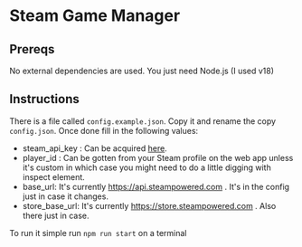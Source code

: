 # Steam Game Manager

## Prereqs
No external dependencies are used. You just need Node.js (I used v18)

## Instructions
There is a file called `config.example.json`. Copy it and rename the copy `config.json`. Once done fill in the following values:
- steam_api_key : Can be acquired [here](https://steamcommunity.com/dev).
- player_id : Can be gotten from your Steam profile on the web app unless it's custom in which case you might need to do a little digging with inspect element.
- base_url: It's currently https://api.steampowered.com . It's in the config just in case it changes.
- store_base_url: It's currently https://store.steampowered.com . Also there just in case.

To run it simple run `npm run start` on a terminal